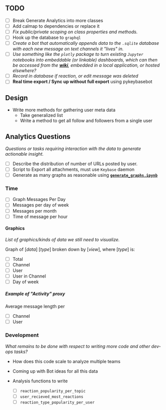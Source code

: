 ## TODO

- [ ] Break Generate Analytics into more classes
- [ ] Add calmap to dependencies or replace it
- [ ] *Fix public/private scoping on class properties and methods.*
- [ ] Hook up the database to `graphql`
- [ ] *Create a bot that automatically appends data to the `.sqlite` database with each new message on text channels it "lives" in.*
- [ ] *Use something like the `plotly` package to turn existing `Jupyter` notebooks into embeddable (or linkable) dashboards, which can then be accessed from the **[wiki](https://wiki.dentropydaemon.io/Dashboards)**, embedded in a local application, or hosted elsewhere?*
- [ ] *Record in database if reaction, or edit message was deleted*
- [ ] **Real time export / Sync up without full export** using pykeybasebot

## Design

- Write more methods for gathering user meta data
  - Take generalized list
  - Write a method to get all follow and followers from a single user


## Analytics Questions

*Questions or tasks requiring interaction with the data to generate actionable insight.*

- [ ] Describe the distribution of number of URLs posted by user. 
- [ ] Script to Export all attachments, must use `Keybase` daemon
- [ ] Generate as many graphs as reasonable using **[`generate_graphs.ipynb`](generate_graphs.ipynb)**

### Time

- [ ] Graph Messages Per Day
- [ ] Messages per day of week
- [ ] Messages per month
- [ ] Time of message per hour
 
#### Graphics ####

_List of graphics/kinds of data we still need to visualize._

Graph of [*data*] [*type*] broken down by [*view*], where [*type*] is:

- [ ] Total
- [ ] Channel
- [ ] User
- [ ] User in Channel
- [ ] Day of week

##### Example of "Activity" proxy

Average message length per

- [ ] Channel
- [ ] User

### Development

*What remains to be done with respect to writing more code and other dev-ops tasks?*

* How does this code scale to analyze multiple teams
* Coming up with Bot ideas for all this data
* Analysis functions to write

  - [ ] `reaction_popularity_per_topic` 
  * [ ] `user_recieved_most_reactions` 
  * [ ] `reaction_type_popularity_per_user` 